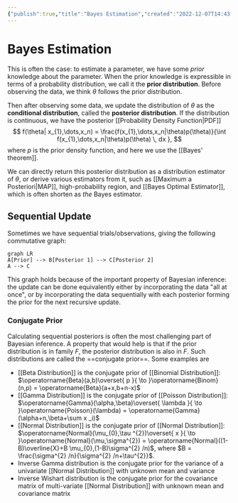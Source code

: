 ```yaml
---
{"publish":true,"title":"Bayes Estimation","created":"2022-12-07T14:43:47","modified":"2025-06-27T22:23:20","cssclasses":"","aliases":null,"type":"note","sup":["[[Probability Theory]]","[[Statistics]]"],"state":"done"}
---
```



# Bayes Estimation

This is often the case: to estimate a parameter, we have some *prior* knowledge about the parameter.
When the prior knowledge is expressible in terms of a probability distribution, we call it the **prior distribution**.
Before observing the data, we think $\theta$ follows the prior distribution.

Then after observing some data, we update the distribution of $\theta$ as the **conditional distribution**, called the **posterior distribution**.
If the distribution is continuous, we have the posterior [[Probability Density Function\|PDF]]
$$
f(\theta| x_{1},\dots,x_n) = \frac{f(x_{1},\dots,x_n|\theta)p(\theta)}{\int f(x_{1},\dots,x_n|\theta)p(\theta) \, dx },
$$
where $p$ is the prior density function, and here we use the [[Bayes' theorem]].

We can directly return this posterior distribution as a distribution estimator of $\theta$, or derive various estimators from it, such as [[Maximum a Posteriori\|MAP]], high-probability region, and [[Bayes Optimal Estimator]], which is often shorten as *the* Bayes estimator.



## Sequential Update

Sometimes we have sequential trials/observations, giving the following commutative graph:

```mermaid
graph LR
A[Prior] --> B[Posterior 1] --> C[Posterior 2]
A --> C
```

This graph holds because of the important property of Bayesian inference: the update can be done equivalently either by incorporating the data "all at once", or by incorporating the data sequentially with each posterior forming the prior for the next recursive update.

### Conjugate Prior

Calculating sequential posteriors is often the most challenging part of Bayesian inference. A property that would help is that if the prior distribution is in family $F$, the posterior distribution is also in $F$.
Such distributions are called the ==conjugate prior==.
Some examples are

- [[Beta Distribution]] is the conjugate prior of [[Binomial Distribution]]: $\operatorname{Beta}(a,b)\overset{ p }{ \to }\operatorname{Binom}(n,p) = \operatorname{Beta}(a+x,b+n-x)$
- [[Gamma Distribution]] is the conjugate prior of [[Poisson Distribution]]: $\operatorname{Gamma}(\alpha,\beta)\overset{ \lambda }{ \to }\operatorname{Poisson}(\lambda) = \operatorname{Gamma}(\alpha+n,\beta+\sum x _i)$
- [[Normal Distribution]] is the conjugate prior of [[Normal Distribution]]: $\operatorname{Normal}(\mu_{0},\tau ^{2})\overset{ x }{ \to }\operatorname{Normal}(\mu,\sigma^{2}) = \operatorname{Normal}((1-B)\overline{X}+B \mu_{0},(1-B)\sigma^{2} /n)$, where $B = \frac{\sigma^{2} /n}{\sigma^{2} /n+\tau^{2}}$.
- Inverse Gamma distribution is the conjugate prior for the variance of a univariate [[Normal Distribution]] with unknown mean and variance
- Inverse Wishart distribution is the conjugate prior for the covariance matrix of multi-variate [[Normal Distribution]] with unknown mean and covariance matrix
